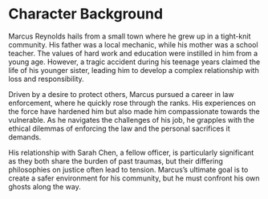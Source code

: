 # Character Background
Marcus Reynolds hails from a small town where he grew up in a tight-knit community. His father was a local mechanic, while his mother was a school teacher. The values of hard work and education were instilled in him from a young age. However, a tragic accident during his teenage years claimed the life of his younger sister, leading him to develop a complex relationship with loss and responsibility.

Driven by a desire to protect others, Marcus pursued a career in law enforcement, where he quickly rose through the ranks. His experiences on the force have hardened him but also made him compassionate towards the vulnerable. As he navigates the challenges of his job, he grapples with the ethical dilemmas of enforcing the law and the personal sacrifices it demands.

His relationship with Sarah Chen, a fellow officer, is particularly significant as they both share the burden of past traumas, but their differing philosophies on justice often lead to tension. Marcus’s ultimate goal is to create a safer environment for his community, but he must confront his own ghosts along the way.
